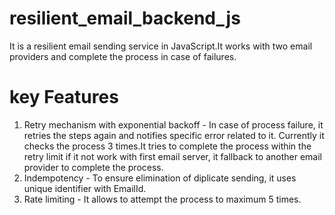 # resilient_email_backend_js
It is a resilient email sending service in JavaScript.It works with two email providers and complete the process in case of failures.

# key Features
1. Retry mechanism with exponential backoff - In case of process failure, it retries the steps again and notifies specific error related to it. Currently it checks the process 3 times.It tries to complete the process within the retry limit if it not work with first email server, it fallback to another email provider to complete the process.
2. Indempotency - To ensure elimination of diplicate sending, it uses unique identifier with EmailId.
3. Rate limiting - It allows to attempt the process to maximum 5 times.
